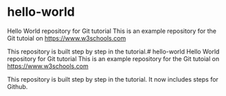 # hello-world
Hello World repository for Git tutorial
This is an example repository for the Git tutoial on https://www.w3schools.com

This repository is built step by step in the tutorial.# hello-world
Hello World repository for Git tutorial
This is an example repository for the Git tutoial on https://www.w3schools.com

This repository is built step by step in the tutorial.
It now includes steps for Github.

